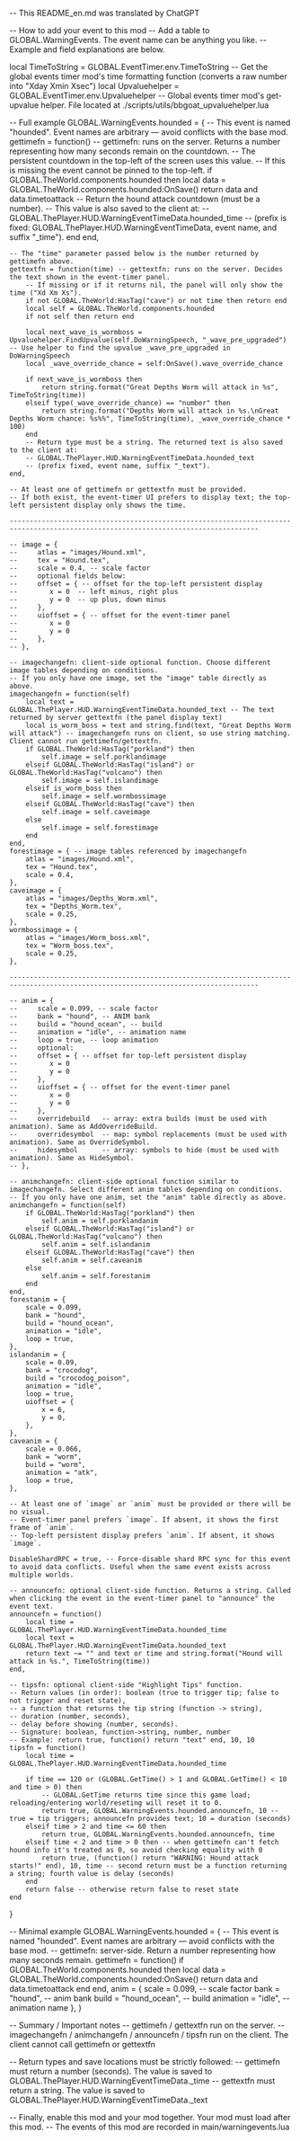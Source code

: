 -- This README_en.md was translated by ChatGPT

-- How to add your event to this mod
-- Add a table to GLOBAL.WarningEvents. The event name can be anything you like.
-- Example and field explanations are below.

local TimeToString = GLOBAL.EventTimer.env.TimeToString -- Get the global events timer mod's time formatting function (converts a raw number into "Xday Xmin Xsec")
local Upvaluehelper = GLOBAL.EventTimer.env.Upvaluehelper -- Global events timer mod's get-upvalue helper. File located at ./scripts/utils/bbgoat_upvaluehelper.lua

-- Full example
GLOBAL.WarningEvents.hounded = { -- This event is named "hounded". Event names are arbitrary — avoid conflicts with the base mod.
    gettimefn = function() -- gettimefn: runs on the server. Returns a number representing how many seconds remain on the countdown.
        -- The persistent countdown in the top-left of the screen uses this value.
        -- If this is missing the event cannot be pinned to the top-left.
        if GLOBAL.TheWorld.components.hounded then
            local data = GLOBAL.TheWorld.components.hounded:OnSave()
            return data and data.timetoattack -- Return the hound attack countdown (must be a number).
            -- This value is also saved to the client at:
            -- GLOBAL.ThePlayer.HUD.WarningEventTimeData.hounded_time
            -- (prefix is fixed: GLOBAL.ThePlayer.HUD.WarningEventTimeData, event name, and suffix "_time").
        end
    end,

    -- The "time" parameter passed below is the number returned by gettimefn above.
    gettextfn = function(time) -- gettextfn: runs on the server. Decides the text shown in the event-timer panel.
        -- If missing or if it returns nil, the panel will only show the time ("Xd Xm Xs").
        if not GLOBAL.TheWorld:HasTag("cave") or not time then return end
        local self = GLOBAL.TheWorld.components.hounded
        if not self then return end

        local next_wave_is_wormboss = Upvaluehelper.FindUpvalue(self.DoWarningSpeech, "_wave_pre_upgraded") -- Use helper to find the upvalue _wave_pre_upgraded in DoWarningSpeech
        local _wave_override_chance = self:OnSave().wave_override_chance

        if next_wave_is_wormboss then
            return string.format("Great Depths Worm will attack in %s", TimeToString(time))
        elseif type(_wave_override_chance) == "number" then
            return string.format("Depths Worm will attack in %s.\nGreat Depths Worm chance: %s%%", TimeToString(time), _wave_override_chance * 100)
        end
        -- Return type must be a string. The returned text is also saved to the client at:
        -- GLOBAL.ThePlayer.HUD.WarningEventTimeData.hounded_text
        -- (prefix fixed, event name, suffix "_text").
    end,

    -- At least one of gettimefn or gettextfn must be provided.
    -- If both exist, the event-timer UI prefers to display text; the top-left persistent display only shows the time.

    ------------------------------------------------------------------------------------------------------------------------------------

    -- image = {
    --     atlas = "images/Hound.xml",
    --     tex = "Hound.tex",
    --     scale = 0.4, -- scale factor
    --     optional fields below:
    --     offset = { -- offset for the top-left persistent display
    --        x = 0  -- left minus, right plus
    --        y = 0  -- up plus, down minus
    --     },
    --     uioffset = { -- offset for the event-timer panel
    --        x = 0
    --        y = 0
    --     },
    -- },

    -- imagechangefn: client-side optional function. Choose different image tables depending on conditions.
    -- If you only have one image, set the "image" table directly as above.
    imagechangefn = function(self)
        local text = GLOBAL.ThePlayer.HUD.WarningEventTimeData.hounded_text -- The text returned by server gettextfn (the panel display text)
        local is_worm_boss = text and string.find(text, "Great Depths Worm will attack") -- imagechangefn runs on client, so use string matching. Client cannot run gettimefn/gettextfn.
        if GLOBAL.TheWorld:HasTag("porkland") then
            self.image = self.porklandimage
        elseif GLOBAL.TheWorld:HasTag("island") or GLOBAL.TheWorld:HasTag("volcano") then
            self.image = self.islandimage
        elseif is_worm_boss then
            self.image = self.wormbossimage
        elseif GLOBAL.TheWorld:HasTag("cave") then
            self.image = self.caveimage
        else
            self.image = self.forestimage
        end
    end,
    forestimage = { -- image tables referenced by imagechangefn
        atlas = "images/Hound.xml",
        tex = "Hound.tex",
        scale = 0.4,
    },
    caveimage = {
        atlas = "images/Depths_Worm.xml",
        tex = "Depths_Worm.tex",
        scale = 0.25,
    },
    wormbossimage = {
        atlas = "images/Worm_boss.xml",
        tex = "Worm_boss.tex",
        scale = 0.25,
    },

    ------------------------------------------------------------------------------------------------------------------------------------

    -- anim = {
    --     scale = 0.099, -- scale factor
    --     bank = "hound", -- ANIM bank
    --     build = "hound_ocean", -- build
    --     animation = "idle", -- animation name
    --     loop = true, -- loop animation
    --     optional:
    --     offset = { -- offset for top-left persistent display
    --        x = 0
    --        y = 0
    --     },
    --     uioffset = { -- offset for the event-timer panel
    --        x = 0
    --        y = 0
    --     },
    --     overridebuild   -- array: extra builds (must be used with animation). Same as AddOverrideBuild.
    --     overridesymbol  -- map: symbol replacements (must be used with animation). Same as OverrideSymbol.
    --     hidesymbol      -- array: symbols to hide (must be used with animation). Same as HideSymbol.
    -- },

    -- animchangefn: client-side optional function similar to imagechangefn. Select different anim tables depending on conditions.
    -- If you only have one anim, set the "anim" table directly as above.
    animchangefn = function(self)
        if GLOBAL.TheWorld:HasTag("porkland") then
            self.anim = self.porklandanim
        elseif GLOBAL.TheWorld:HasTag("island") or GLOBAL.TheWorld:HasTag("volcano") then
            self.anim = self.islandanim
        elseif GLOBAL.TheWorld:HasTag("cave") then
            self.anim = self.caveanim
        else
            self.anim = self.forestanim
        end
    end,
    forestanim = {
        scale = 0.099,
        bank = "hound",
        build = "hound_ocean",
        animation = "idle",
        loop = true,
    },
    islandanim = {
        scale = 0.09,
        bank = "crocodog",
        build = "crocodog_poison",
        animation = "idle",
        loop = true,
        uioffset = {
            x = 6,
            y = 0,
        },
    },
    caveanim = {
        scale = 0.066,
        bank = "worm",
        build = "worm",
        animation = "atk",
        loop = true,
    },

    -- At least one of `image` or `anim` must be provided or there will be no visual.
    -- Event-timer panel prefers `image`. If absent, it shows the first frame of `anim`.
    -- Top-left persistent display prefers `anim`. If absent, it shows `image`.

    DisableShardRPC = true, -- Force-disable shard RPC sync for this event to avoid data conflicts. Useful when the same event exists across multiple worlds.

    -- announcefn: optional client-side function. Returns a string. Called when clicking the event in the event-timer panel to "announce" the event text.
    announcefn = function()
        local time = GLOBAL.ThePlayer.HUD.WarningEventTimeData.hounded_time
        local text = GLOBAL.ThePlayer.HUD.WarningEventTimeData.hounded_text
        return text ~= "" and text or time and string.format("Hound will attack in %s.", TimeToString(time))
    end,

    -- tipsfn: optional client-side "Highlight Tips" function.
    -- Return values (in order): boolean (true to trigger tip; false to not trigger and reset state),
    -- a function that returns the tip string (function -> string),
    -- duration (number, seconds),
    -- delay before showing (number, seconds).
    -- Signature: boolean, function->string, number, number
    -- Example: return true, function() return "text" end, 10, 10
    tipsfn = function()
        local time = GLOBAL.ThePlayer.HUD.WarningEventTimeData.hounded_time

        if time == 120 or (GLOBAL.GetTime() > 1 and GLOBAL.GetTime() < 10 and time > 0) then
            -- GLOBAL.GetTime returns time since this game load; reloading/entering world/reseting will reset it to 0.
            return true, GLOBAL.WarningEvents.hounded.announcefn, 10 -- true = tip triggers; announcefn provides text; 10 = duration (seconds)
        elseif time > 2 and time <= 60 then
            return true, GLOBAL.WarningEvents.hounded.announcefn, time
        elseif time < 2 and time > 0 then -- when gettimefn can't fetch hound info it's treated as 0, so avoid checking equality with 0
            return true, (function() return "WARNING: Hound attack starts!" end), 10, time -- second return must be a function returning a string; fourth value is delay (seconds)
        end
        return false -- otherwise return false to reset state
    end
}


-- Minimal example
GLOBAL.WarningEvents.hounded = { -- This event is named "hounded". Event names are arbitrary — avoid conflicts with the base mod.
    -- gettimefn: server-side. Return a number representing how many seconds remain.
    gettimefn = function()
        if GLOBAL.TheWorld.components.hounded then
            local data = GLOBAL.TheWorld.components.hounded:OnSave()
            return data and data.timetoattack
        end
    end,
    anim = {
        scale = 0.099, -- scale factor
        bank = "hound", -- anim bank
        build = "hound_ocean", -- build
        animation = "idle", -- animation name
    },
}

-- Summary / Important notes
-- gettimefn / gettextfn run on the server.
-- imagechangefn / animchangefn / announcefn / tipsfn run on the client. The client cannot call gettimefn or gettextfn

-- Return types and save locations must be strictly followed:
-- gettimefn must return a number (seconds). The value is saved to GLOBAL.ThePlayer.HUD.WarningEventTimeData.<event>_time
-- gettextfn must return a string. The value is saved to GLOBAL.ThePlayer.HUD.WarningEventTimeData.<event>_text

-- Finally, enable this mod and your mod together. Your mod must load after this mod.
-- The events of this mod are recorded in main/warningevents.lua